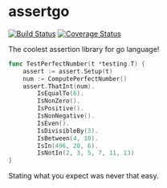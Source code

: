 assertgo
========

[![Build Status](https://travis-ci.org/assertgo/assert.svg?branch=develop)](https://travis-ci.org/assertgo/assert) [![Coverage Status](https://coveralls.io/repos/assertgo/assert/badge.png?branch=develop)](https://coveralls.io/r/assertgo/assert?branch=develop)

The coolest assertion library for go language!

```go
func TestPerfectNumber(t *testing.T) {
	assert := assert.Setup(t)
	num := ComputePerfectNumber()
	assert.ThatInt(num).
		IsEqualTo(6).
		IsNonZero().
		IsPositive().
		IsNonNegative().
		IsEven().
		IsDivisibleBy(3).
		IsBetween(4, 10).
		IsIn(496, 28, 6).
		IsNotIn(2, 3, 5, 7, 11, 13)
}
```

Stating what you expect was never that easy.
